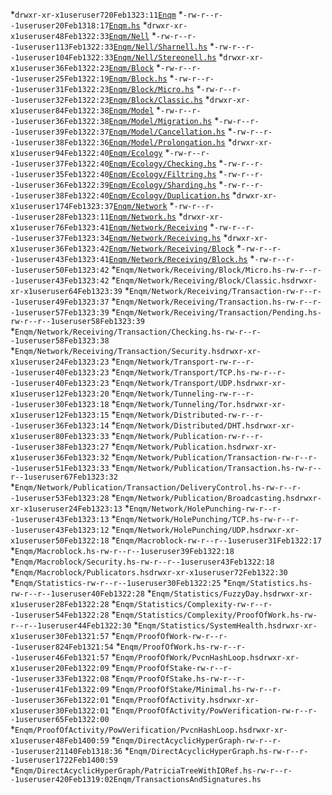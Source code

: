 
*<space><space>``drwxr-xr-x``<space><space>``1``<space><space>``user``<space><space>``user``<space><space>``720``<space><space><space><space>``Feb``<space><space>``13``<space><space>``23:11``<space><space>[``Enqm``](Enqm)
*<space><space>``-rw-r--r--``<space><space>``1``<space><space>``user``<space><space>``user``<space><space>``20``<space><space><space><space><space>``Feb``<space><space>``13``<space><space>``18:17``<space><space>[``Enqm.hs``](Enqm.hs)
*<space><space>``drwxr-xr-x``<space><space>``1``<space><space>``user``<space><space>``user``<space><space>``48``<space><space><space><space><space>``Feb``<space><space>``13``<space><space>``22:33``<space><space>[``Enqm/Nell``](Enqm/Nell)
*<space><space>``-rw-r--r--``<space><space>``1``<space><space>``user``<space><space>``user``<space><space>``113``<space><space><space><space>``Feb``<space><space>``13``<space><space>``22:33``<space><space>[``Enqm/Nell/Sharnell.hs``](Enqm/Nell/Sharnell.hs)
*<space><space>``-rw-r--r--``<space><space>``1``<space><space>``user``<space><space>``user``<space><space>``104``<space><space><space><space>``Feb``<space><space>``13``<space><space>``22:33``<space><space>[``Enqm/Nell/Stereonell.hs``](Enqm/Nell/Stereonell.hs)
*<space><space>``drwxr-xr-x``<space><space>``1``<space><space>``user``<space><space>``user``<space><space>``36``<space><space><space><space><space>``Feb``<space><space>``13``<space><space>``22:23``<space><space>[``Enqm/Block``](Enqm/Block)
*<space><space>``-rw-r--r--``<space><space>``1``<space><space>``user``<space><space>``user``<space><space>``25``<space><space><space><space><space>``Feb``<space><space>``13``<space><space>``22:19``<space><space>[``Enqm/Block.hs``](Enqm/Block.hs)
*<space><space>``-rw-r--r--``<space><space>``1``<space><space>``user``<space><space>``user``<space><space>``31``<space><space><space><space><space>``Feb``<space><space>``13``<space><space>``22:23``<space><space>[``Enqm/Block/Micro.hs``](Enqm/Block/Micro.hs)
*<space><space>``-rw-r--r--``<space><space>``1``<space><space>``user``<space><space>``user``<space><space>``32``<space><space><space><space><space>``Feb``<space><space>``13``<space><space>``22:23``<space><space>[``Enqm/Block/Classic.hs``](Enqm/Block/Classic.hs)
*<space><space>``drwxr-xr-x``<space><space>``1``<space><space>``user``<space><space>``user``<space><space>``84``<space><space><space><space><space>``Feb``<space><space>``13``<space><space>``22:38``<space><space>[``Enqm/Model``](Enqm/Model)
*<space><space>``-rw-r--r--``<space><space>``1``<space><space>``user``<space><space>``user``<space><space>``36``<space><space><space><space><space>``Feb``<space><space>``13``<space><space>``22:38``<space><space>[``Enqm/Model/Migration.hs``](Enqm/Model/Migration.hs)
*<space><space>``-rw-r--r--``<space><space>``1``<space><space>``user``<space><space>``user``<space><space>``39``<space><space><space><space><space>``Feb``<space><space>``13``<space><space>``22:37``<space><space>[``Enqm/Model/Cancellation.hs``](Enqm/Model/Cancellation.hs)
*<space><space>``-rw-r--r--``<space><space>``1``<space><space>``user``<space><space>``user``<space><space>``38``<space><space><space><space><space>``Feb``<space><space>``13``<space><space>``22:36``<space><space>[``Enqm/Model/Prolongation.hs``](Enqm/Model/Prolongation.hs)
*<space><space>``drwxr-xr-x``<space><space>``1``<space><space>``user``<space><space>``user``<space><space>``94``<space><space><space><space><space>``Feb``<space><space>``13``<space><space>``22:40``<space><space>[``Enqm/Ecology``](Enqm/Ecology)
*<space><space>``-rw-r--r--``<space><space>``1``<space><space>``user``<space><space>``user``<space><space>``37``<space><space><space><space><space>``Feb``<space><space>``13``<space><space>``22:40``<space><space>[``Enqm/Ecology/Checking.hs``](Enqm/Ecology/Checking.hs)
*<space><space>``-rw-r--r--``<space><space>``1``<space><space>``user``<space><space>``user``<space><space>``35``<space><space><space><space><space>``Feb``<space><space>``13``<space><space>``22:40``<space><space>[``Enqm/Ecology/Filtring.hs``](Enqm/Ecology/Filtring.hs)
*<space><space>``-rw-r--r--``<space><space>``1``<space><space>``user``<space><space>``user``<space><space>``36``<space><space><space><space><space>``Feb``<space><space>``13``<space><space>``22:39``<space><space>[``Enqm/Ecology/Sharding.hs``](Enqm/Ecology/Sharding.hs)
*<space><space>``-rw-r--r--``<space><space>``1``<space><space>``user``<space><space>``user``<space><space>``38``<space><space><space><space><space>``Feb``<space><space>``13``<space><space>``22:40``<space><space>[``Enqm/Ecology/Duplication.hs``](Enqm/Ecology/Duplication.hs)
*<space><space>``drwxr-xr-x``<space><space>``1``<space><space>``user``<space><space>``user``<space><space>``174``<space><space><space><space>``Feb``<space><space>``13``<space><space>``23:37``<space><space>[``Enqm/Network``](Enqm/Network)
*<space><space>``-rw-r--r--``<space><space>``1``<space><space>``user``<space><space>``user``<space><space>``28``<space><space><space><space><space>``Feb``<space><space>``13``<space><space>``23:11``<space><space>[``Enqm/Network.hs``](Enqm/Network.hs)
*<space><space>``drwxr-xr-x``<space><space>``1``<space><space>``user``<space><space>``user``<space><space>``76``<space><space><space><space><space>``Feb``<space><space>``13``<space><space>``23:41``<space><space>[``Enqm/Network/Receiving``](Enqm/Network/Receiving)
*<space><space>``-rw-r--r--``<space><space>``1``<space><space>``user``<space><space>``user``<space><space>``37``<space><space><space><space><space>``Feb``<space><space>``13``<space><space>``23:34``<space><space>[``Enqm/Network/Receiving.hs``](Enqm/Network/Receiving.hs)
*<space><space>``drwxr-xr-x``<space><space>``1``<space><space>``user``<space><space>``user``<space><space>``36``<space><space><space><space><space>``Feb``<space><space>``13``<space><space>``23:42``<space><space>[``Enqm/Network/Receiving/Block``](Enqm/Network/Receiving/Block)
*<space><space>``-rw-r--r--``<space><space>``1``<space><space>``user``<space><space>``user``<space><space>``43``<space><space><space><space><space>``Feb``<space><space>``13``<space><space>``23:41``<space><space>[``Enqm/Network/Receiving/Block.hs``](Enqm/Network/Receiving/Block.hs)
*<space><space>``-rw-r--r--``<space><space>``1``<space><space>``user``<space><space>``user``<space><space>``50``<space><space><space><space><space>``Feb``<space><space>``13``<space><space>``23:42``<space><space>[``Enqm/Network/Receiving/Block/Micro.hs``](Enqm/Network/Receiving/Block/Micro.hs)
*<space><space>``-rw-r--r--``<space><space>``1``<space><space>``user``<space><space>``user``<space><space>``43``<space><space><space><space><space>``Feb``<space><space>``13``<space><space>``23:42``<space><space>[``Enqm/Network/Receiving/Block/Classic.hs``](Enqm/Network/Receiving/Block/Classic.hs)
*<space><space>``drwxr-xr-x``<space><space>``1``<space><space>``user``<space><space>``user``<space><space>``64``<space><space><space><space><space>``Feb``<space><space>``13``<space><space>``23:39``<space><space>[``Enqm/Network/Receiving/Transaction``](Enqm/Network/Receiving/Transaction)
*<space><space>``-rw-r--r--``<space><space>``1``<space><space>``user``<space><space>``user``<space><space>``49``<space><space><space><space><space>``Feb``<space><space>``13``<space><space>``23:37``<space><space>[``Enqm/Network/Receiving/Transaction.hs``](Enqm/Network/Receiving/Transaction.hs)
*<space><space>``-rw-r--r--``<space><space>``1``<space><space>``user``<space><space>``user``<space><space>``57``<space><space><space><space><space>``Feb``<space><space>``13``<space><space>``23:39``<space><space>[``Enqm/Network/Receiving/Transaction/Pending.hs``](Enqm/Network/Receiving/Transaction/Pending.hs)
*<space><space>``-rw-r--r--``<space><space>``1``<space><space>``user``<space><space>``user``<space><space>``58``<space><space><space><space><space>``Feb``<space><space>``13``<space><space>``23:39``<space><space>[``Enqm/Network/Receiving/Transaction/Checking.hs``](Enqm/Network/Receiving/Transaction/Checking.hs)
*<space><space>``-rw-r--r--``<space><space>``1``<space><space>``user``<space><space>``user``<space><space>``58``<space><space><space><space><space>``Feb``<space><space>``13``<space><space>``23:38``<space><space>[``Enqm/Network/Receiving/Transaction/Security.hs``](Enqm/Network/Receiving/Transaction/Security.hs)
*<space><space>``drwxr-xr-x``<space><space>``1``<space><space>``user``<space><space>``user``<space><space>``24``<space><space><space><space><space>``Feb``<space><space>``13``<space><space>``23:23``<space><space>[``Enqm/Network/Transport``](Enqm/Network/Transport)
*<space><space>``-rw-r--r--``<space><space>``1``<space><space>``user``<space><space>``user``<space><space>``40``<space><space><space><space><space>``Feb``<space><space>``13``<space><space>``23:23``<space><space>[``Enqm/Network/Transport/TCP.hs``](Enqm/Network/Transport/TCP.hs)
*<space><space>``-rw-r--r--``<space><space>``1``<space><space>``user``<space><space>``user``<space><space>``40``<space><space><space><space><space>``Feb``<space><space>``13``<space><space>``23:23``<space><space>[``Enqm/Network/Transport/UDP.hs``](Enqm/Network/Transport/UDP.hs)
*<space><space>``drwxr-xr-x``<space><space>``1``<space><space>``user``<space><space>``user``<space><space>``12``<space><space><space><space><space>``Feb``<space><space>``13``<space><space>``23:20``<space><space>[``Enqm/Network/Tunneling``](Enqm/Network/Tunneling)
*<space><space>``-rw-r--r--``<space><space>``1``<space><space>``user``<space><space>``user``<space><space>``30``<space><space><space><space><space>``Feb``<space><space>``13``<space><space>``23:18``<space><space>[``Enqm/Network/Tunneling/Tor.hs``](Enqm/Network/Tunneling/Tor.hs)
*<space><space>``drwxr-xr-x``<space><space>``1``<space><space>``user``<space><space>``user``<space><space>``12``<space><space><space><space><space>``Feb``<space><space>``13``<space><space>``23:15``<space><space>[``Enqm/Network/Distributed``](Enqm/Network/Distributed)
*<space><space>``-rw-r--r--``<space><space>``1``<space><space>``user``<space><space>``user``<space><space>``36``<space><space><space><space><space>``Feb``<space><space>``13``<space><space>``23:14``<space><space>[``Enqm/Network/Distributed/DHT.hs``](Enqm/Network/Distributed/DHT.hs)
*<space><space>``drwxr-xr-x``<space><space>``1``<space><space>``user``<space><space>``user``<space><space>``80``<space><space><space><space><space>``Feb``<space><space>``13``<space><space>``23:33``<space><space>[``Enqm/Network/Publication``](Enqm/Network/Publication)
*<space><space>``-rw-r--r--``<space><space>``1``<space><space>``user``<space><space>``user``<space><space>``38``<space><space><space><space><space>``Feb``<space><space>``13``<space><space>``23:27``<space><space>[``Enqm/Network/Publication.hs``](Enqm/Network/Publication.hs)
*<space><space>``drwxr-xr-x``<space><space>``1``<space><space>``user``<space><space>``user``<space><space>``36``<space><space><space><space><space>``Feb``<space><space>``13``<space><space>``23:32``<space><space>[``Enqm/Network/Publication/Transaction``](Enqm/Network/Publication/Transaction)
*<space><space>``-rw-r--r--``<space><space>``1``<space><space>``user``<space><space>``user``<space><space>``51``<space><space><space><space><space>``Feb``<space><space>``13``<space><space>``23:33``<space><space>[``Enqm/Network/Publication/Transaction.hs``](Enqm/Network/Publication/Transaction.hs)
*<space><space>``-rw-r--r--``<space><space>``1``<space><space>``user``<space><space>``user``<space><space>``67``<space><space><space><space><space>``Feb``<space><space>``13``<space><space>``23:32``<space><space>[``Enqm/Network/Publication/Transaction/DeliveryControl.hs``](Enqm/Network/Publication/Transaction/DeliveryControl.hs)
*<space><space>``-rw-r--r--``<space><space>``1``<space><space>``user``<space><space>``user``<space><space>``53``<space><space><space><space><space>``Feb``<space><space>``13``<space><space>``23:28``<space><space>[``Enqm/Network/Publication/Broadcasting.hs``](Enqm/Network/Publication/Broadcasting.hs)
*<space><space>``drwxr-xr-x``<space><space>``1``<space><space>``user``<space><space>``user``<space><space>``24``<space><space><space><space><space>``Feb``<space><space>``13``<space><space>``23:13``<space><space>[``Enqm/Network/HolePunching``](Enqm/Network/HolePunching)
*<space><space>``-rw-r--r--``<space><space>``1``<space><space>``user``<space><space>``user``<space><space>``43``<space><space><space><space><space>``Feb``<space><space>``13``<space><space>``23:13``<space><space>[``Enqm/Network/HolePunching/TCP.hs``](Enqm/Network/HolePunching/TCP.hs)
*<space><space>``-rw-r--r--``<space><space>``1``<space><space>``user``<space><space>``user``<space><space>``43``<space><space><space><space><space>``Feb``<space><space>``13``<space><space>``23:12``<space><space>[``Enqm/Network/HolePunching/UDP.hs``](Enqm/Network/HolePunching/UDP.hs)
*<space><space>``drwxr-xr-x``<space><space>``1``<space><space>``user``<space><space>``user``<space><space>``50``<space><space><space><space><space>``Feb``<space><space>``13``<space><space>``22:18``<space><space>[``Enqm/Macroblock``](Enqm/Macroblock)
*<space><space>``-rw-r--r--``<space><space>``1``<space><space>``user``<space><space>``user``<space><space>``31``<space><space><space><space><space>``Feb``<space><space>``13``<space><space>``22:17``<space><space>[``Enqm/Macroblock.hs``](Enqm/Macroblock.hs)
*<space><space>``-rw-r--r--``<space><space>``1``<space><space>``user``<space><space>``user``<space><space>``39``<space><space><space><space><space>``Feb``<space><space>``13``<space><space>``22:18``<space><space>[``Enqm/Macroblock/Security.hs``](Enqm/Macroblock/Security.hs)
*<space><space>``-rw-r--r--``<space><space>``1``<space><space>``user``<space><space>``user``<space><space>``43``<space><space><space><space><space>``Feb``<space><space>``13``<space><space>``22:18``<space><space>[``Enqm/Macroblock/Publicators.hs``](Enqm/Macroblock/Publicators.hs)
*<space><space>``drwxr-xr-x``<space><space>``1``<space><space>``user``<space><space>``user``<space><space>``72``<space><space><space><space><space>``Feb``<space><space>``13``<space><space>``22:30``<space><space>[``Enqm/Statistics``](Enqm/Statistics)
*<space><space>``-rw-r--r--``<space><space>``1``<space><space>``user``<space><space>``user``<space><space>``30``<space><space><space><space><space>``Feb``<space><space>``13``<space><space>``22:25``<space><space>[``Enqm/Statistics.hs``](Enqm/Statistics.hs)
*<space><space>``-rw-r--r--``<space><space>``1``<space><space>``user``<space><space>``user``<space><space>``40``<space><space><space><space><space>``Feb``<space><space>``13``<space><space>``22:28``<space><space>[``Enqm/Statistics/FuzzyDay.hs``](Enqm/Statistics/FuzzyDay.hs)
*<space><space>``drwxr-xr-x``<space><space>``1``<space><space>``user``<space><space>``user``<space><space>``28``<space><space><space><space><space>``Feb``<space><space>``13``<space><space>``22:28``<space><space>[``Enqm/Statistics/Complexity``](Enqm/Statistics/Complexity)
*<space><space>``-rw-r--r--``<space><space>``1``<space><space>``user``<space><space>``user``<space><space>``54``<space><space><space><space><space>``Feb``<space><space>``13``<space><space>``22:28``<space><space>[``Enqm/Statistics/Complexity/ProofOfWork.hs``](Enqm/Statistics/Complexity/ProofOfWork.hs)
*<space><space>``-rw-r--r--``<space><space>``1``<space><space>``user``<space><space>``user``<space><space>``44``<space><space><space><space><space>``Feb``<space><space>``13``<space><space>``22:30``<space><space>[``Enqm/Statistics/SystemHealth.hs``](Enqm/Statistics/SystemHealth.hs)
*<space><space>``drwxr-xr-x``<space><space>``1``<space><space>``user``<space><space>``user``<space><space>``30``<space><space><space><space><space>``Feb``<space><space>``13``<space><space>``21:57``<space><space>[``Enqm/ProofOfWork``](Enqm/ProofOfWork)
*<space><space>``-rw-r--r--``<space><space>``1``<space><space>``user``<space><space>``user``<space><space>``824``<space><space><space><space>``Feb``<space><space>``13``<space><space>``21:54``<space><space>[``Enqm/ProofOfWork.hs``](Enqm/ProofOfWork.hs)
*<space><space>``-rw-r--r--``<space><space>``1``<space><space>``user``<space><space>``user``<space><space>``46``<space><space><space><space><space>``Feb``<space><space>``13``<space><space>``21:57``<space><space>[``Enqm/ProofOfWork/PvcnHashLoop.hs``](Enqm/ProofOfWork/PvcnHashLoop.hs)
*<space><space>``drwxr-xr-x``<space><space>``1``<space><space>``user``<space><space>``user``<space><space>``20``<space><space><space><space><space>``Feb``<space><space>``13``<space><space>``22:09``<space><space>[``Enqm/ProofOfStake``](Enqm/ProofOfStake)
*<space><space>``-rw-r--r--``<space><space>``1``<space><space>``user``<space><space>``user``<space><space>``33``<space><space><space><space><space>``Feb``<space><space>``13``<space><space>``22:08``<space><space>[``Enqm/ProofOfStake.hs``](Enqm/ProofOfStake.hs)
*<space><space>``-rw-r--r--``<space><space>``1``<space><space>``user``<space><space>``user``<space><space>``41``<space><space><space><space><space>``Feb``<space><space>``13``<space><space>``22:09``<space><space>[``Enqm/ProofOfStake/Minimal.hs``](Enqm/ProofOfStake/Minimal.hs)
*<space><space>``-rw-r--r--``<space><space>``1``<space><space>``user``<space><space>``user``<space><space>``36``<space><space><space><space><space>``Feb``<space><space>``13``<space><space>``22:01``<space><space>[``Enqm/ProofOfActivity.hs``](Enqm/ProofOfActivity.hs)
*<space><space>``drwxr-xr-x``<space><space>``1``<space><space>``user``<space><space>``user``<space><space>``30``<space><space><space><space><space>``Feb``<space><space>``13``<space><space>``22:01``<space><space>[``Enqm/ProofOfActivity/PowVerification``](Enqm/ProofOfActivity/PowVerification)
*<space><space>``-rw-r--r--``<space><space>``1``<space><space>``user``<space><space>``user``<space><space>``65``<space><space><space><space><space>``Feb``<space><space>``13``<space><space>``22:00``<space><space>[``Enqm/ProofOfActivity/PowVerification/PvcnHashLoop.hs``](Enqm/ProofOfActivity/PowVerification/PvcnHashLoop.hs)
*<space><space>``drwxr-xr-x``<space><space>``1``<space><space>``user``<space><space>``user``<space><space>``48``<space><space><space><space><space>``Feb``<space><space>``14``<space><space>``00:59``<space><space>[``Enqm/DirectAcyclicHyperGraph``](Enqm/DirectAcyclicHyperGraph)
*<space><space>``-rw-r--r--``<space><space>``1``<space><space>``user``<space><space>``user``<space><space>``21140``<space><space>``Feb``<space><space>``13``<space><space>``18:36``<space><space>[``Enqm/DirectAcyclicHyperGraph.hs``](Enqm/DirectAcyclicHyperGraph.hs)
*<space><space>``-rw-r--r--``<space><space>``1``<space><space>``user``<space><space>``user``<space><space>``1722``<space><space><space>``Feb``<space><space>``14``<space><space>``00:59``<space><space>[``Enqm/DirectAcyclicHyperGraph/PatriciaTreeWithIORef.hs``](Enqm/DirectAcyclicHyperGraph/PatriciaTreeWithIORef.hs)
*<space><space>``-rw-r--r--``<space><space>``1``<space><space>``user``<space><space>``user``<space><space>``420``<space><space><space><space>``Feb``<space><space>``13``<space><space>``19:02``<space><space>[``Enqm/TransactionsAndSignatures.hs``](Enqm/TransactionsAndSignatures.hs)
